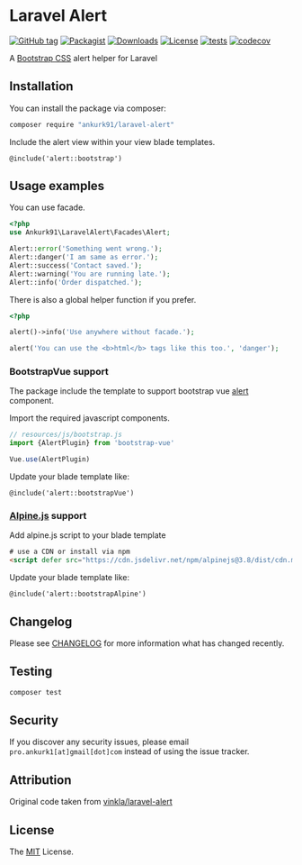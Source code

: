 # Laravel Alert

[![GitHub tag](https://badgen.net/github/tag/ankurk91/laravel-alert)](https://github.com/ankurk91/laravel-alert/releases)
[![Packagist](https://badgen.net/packagist/v/ankurk91/laravel-alert)](https://packagist.org/packages/ankurk91/laravel-alert)
[![Downloads](https://badgen.net/packagist/dt/ankurk91/laravel-alert)](https://packagist.org/packages/ankurk91/laravel-alert)
[![License](https://badgen.net/packagist/license/ankurk91/laravel-alert)](https://packagist.org/packages/ankurk91/laravel-alert)
[![tests](https://github.com/ankurk91/laravel-alert/workflows/tests/badge.svg)](https://github.com/ankurk91/laravel-alert/actions)
[![codecov](https://codecov.io/gh/ankurk91/laravel-alert/branch/main/graph/badge.svg)](https://codecov.io/gh/ankurk91/laravel-alert)

A [Bootstrap CSS](https://getbootstrap.com/docs/4.6/components/alerts/) alert helper for Laravel

## Installation

You can install the package via composer:

```bash
composer require "ankurk91/laravel-alert"
```

Include the alert view within your view blade templates.

```blade
@include('alert::bootstrap')
```

## Usage examples

You can use facade.

```php
<?php
use Ankurk91\LaravelAlert\Facades\Alert;

Alert::error('Something went wrong.');
Alert::danger('I am same as error.');
Alert::success('Contact saved.');
Alert::warning('You are running late.');
Alert::info('Order dispatched.');
```

There is also a global helper function if you prefer.

```php
<?php

alert()->info('Use anywhere without facade.');

alert('You can use the <b>html</b> tags like this too.', 'danger');
```

### BootstrapVue support

The package include the template to support bootstrap
vue [alert](https://bootstrap-vue.js.org/docs/components/alert/#alerts) component.

Import the required javascript components.

```js
// resources/js/bootstrap.js
import {AlertPlugin} from 'bootstrap-vue'

Vue.use(AlertPlugin)
```

Update your blade template like:

```blade
@include('alert::bootstrapVue')
```

### [Alpine.js](https://alpinejs.dev/) support

Add alpine.js script to your blade template

```html
# use a CDN or install via npm
<script defer src="https://cdn.jsdelivr.net/npm/alpinejs@3.8/dist/cdn.min.js"></script>
```

Update your blade template like:

```blade
@include('alert::bootstrapAlpine')
```

## Changelog

Please see [CHANGELOG](CHANGELOG.md) for more information what has changed recently.

## Testing

```bash
composer test
```

## Security

If you discover any security issues, please email `pro.ankurk1[at]gmail[dot]com` instead of using the issue tracker.

## Attribution

Original code taken from [vinkla/laravel-alert](https://github.com/vinkla/laravel-alert)

## License

The [MIT](https://opensource.org/licenses/MIT) License.
